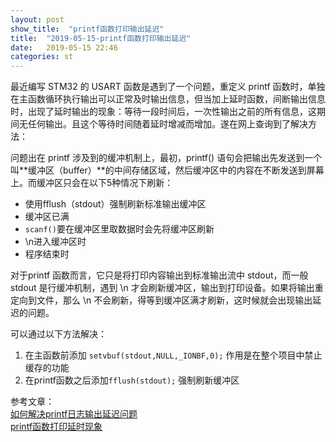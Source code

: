 ```yaml
---
layout: post
show_title:  "printf函数打印输出延迟"
title:  "2019-05-15-printf函数打印输出延迟"
date:   2019-05-15 22:46
categories: st
---
```


最近编写 STM32 的 USART 函数是遇到了一个问题，重定义 printf 函数时，单独在主函数循环执行输出可以正常及时输出信息，但当加上延时函数，间断输出信息时，出现了延时输出的现象：等待一段时间后，一次性输出之前的所有信息，这期间无任何输出。且这个等待时间随着延时增减而增加。遂在网上查询到了解决方法：
<!--more-->
问题出在 printf 涉及到的缓冲机制上，最初，printf() 语句会把输出先发送到一个叫**缓冲区（buffer）**的中间存储区域，然后缓冲区中的内容在不断发送到屏幕上。而缓冲区只会在以下5种情况下刷新：

 - 使用fflush（stdout）强制刷新标准输出缓冲区 
 - 缓冲区已满 
 - `scanf()`要在缓冲区里取数据时会先将缓冲区刷新 
 - \n进入缓冲区时
 - 程序结束时

对于printf 函数而言，它只是将打印内容输出到标准输出流中 stdout，而一般 stdout 是行缓冲机制，遇到 \n 才会刷新缓冲区，输出到打印设备。如果将输出重定向到文件，那么 \n 不会刷新，得等到缓冲区满才刷新，这时候就会出现输出延迟的问题。

可以通过以下方法解决：

1. 在主函数前添加 `setvbuf(stdout,NULL,_IONBF,0);` 作用是在整个项目中禁止缓存的功能
2. 在printf函数之后添加`fflush(stdout);` 强制刷新缓冲区

参考文章：  
[如何解决printf日志输出延迟问题](https://blog.csdn.net/LuyaoYing001/article/details/79750905)  
[printf函数打印延时现象](https://blog.csdn.net/u011073673/article/details/81632783)






